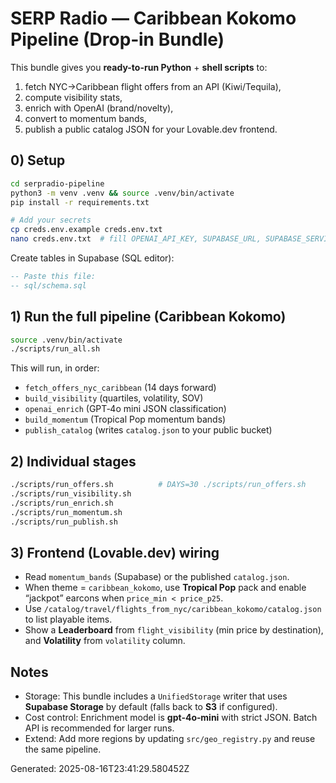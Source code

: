 # SERP Radio — Caribbean Kokomo Pipeline (Drop‑in Bundle)

This bundle gives you **ready-to-run Python** + **shell scripts** to:
1) fetch NYC→Caribbean flight offers from an API (Kiwi/Tequila),
2) compute visibility stats,
3) enrich with OpenAI (brand/novelty),
4) convert to momentum bands,
5) publish a public catalog JSON for your Lovable.dev frontend.

## 0) Setup

```bash
cd serpradio-pipeline
python3 -m venv .venv && source .venv/bin/activate
pip install -r requirements.txt

# Add your secrets
cp creds.env.example creds.env.txt
nano creds.env.txt  # fill OPENAI_API_KEY, SUPABASE_URL, SUPABASE_SERVICE_ROLE, TEQUILA_API_KEY
```

Create tables in Supabase (SQL editor):

```sql
-- Paste this file:
-- sql/schema.sql
```

## 1) Run the full pipeline (Caribbean Kokomo)

```bash
source .venv/bin/activate
./scripts/run_all.sh
```

This will run, in order:
- `fetch_offers_nyc_caribbean` (14 days forward)
- `build_visibility` (quartiles, volatility, SOV)
- `openai_enrich` (GPT‑4o mini JSON classification)
- `build_momentum` (Tropical Pop momentum bands)
- `publish_catalog` (writes `catalog.json` to your public bucket)

## 2) Individual stages

```bash
./scripts/run_offers.sh          # DAYS=30 ./scripts/run_offers.sh
./scripts/run_visibility.sh
./scripts/run_enrich.sh
./scripts/run_momentum.sh
./scripts/run_publish.sh
```

## 3) Frontend (Lovable.dev) wiring

- Read `momentum_bands` (Supabase) or the published `catalog.json`.
- When theme = `caribbean_kokomo`, use **Tropical Pop** pack and enable “jackpot” earcons when `price_min < price_p25`.
- Use `/catalog/travel/flights_from_nyc/caribbean_kokomo/catalog.json` to list playable items.
- Show a **Leaderboard** from `flight_visibility` (min price by destination), and **Volatility** from `volatility` column.

## Notes

- Storage: This bundle includes a `UnifiedStorage` writer that uses **Supabase Storage** by default (falls back to **S3** if configured).
- Cost control: Enrichment model is **gpt‑4o‑mini** with strict JSON. Batch API is recommended for larger runs.
- Extend: Add more regions by updating `src/geo_registry.py` and reuse the same pipeline.

Generated: 2025-08-16T23:41:29.580452Z
